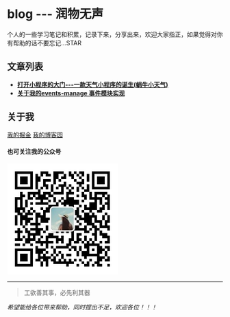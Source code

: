 # blog --- 润物无声
个人的一些学习笔记和积累，记录下来，分享出来，欢迎大家指正，如果觉得对你有帮助的话不要忘记...STAR


## 文章列表

* **[打开小程序的大门---一款天气小程序的诞生(蜗牛小天气)](https://github.com/liuchengying/blog/blob/master/blog/02/xiaochengxu.md)**
* **[关于我的events-manage 事件模块实现](https://github.com/liuchengying/blog/blob/master/blog/01/events-mange.md)**


## 关于我

[我的掘金](https://juejin.im/user/5965d5d251882568d80d00a6)
[我的博客园](https://www.cnblogs.com/lcy-snail/)

#### 也可关注我的公众号

![我的公众号](https://github.com/liuchengying/blog/blob/master/blog/publicImg/wechat.jpg)

-------
> 工欲善其事，必先利其器

*希望能给各位带来帮助，同时提出不足，欢迎各位！！！*
